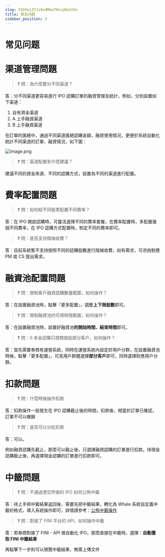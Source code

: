```yaml
---
slug: FQXSwjZYJi9xdMkw7HncpRo2nhu
title: 常见问题
sidebar_position: 3
---
```



# 常见问题


# 渠道管理問題


> ❓ 問：為什麼要分不同渠道？


答：分不同渠道更容易進行 IPO 認購訂單的融資管理及統計，例如，分別設置如下渠道：

1. 自有資金渠道
2. A 上手融資渠道
3. B 上手融資渠道

在訂單的匯總中，通過不同渠道匯總認購金額，融資使用情況，更便於系統自動化統計不同渠道的訂單、融資情況，如下圖：


![image.png](/assets/e5de242c89c29e81009bb5a1b626db3b.png)


> ❓ 問：渠道配置有什麼建議？


建議不同的資金來源、不同的認購方式，設置為不同的渠道進行配置。


# 費率配置問題


> ❓ 問：如何給不同股票配置不同費率？


答：在 IPO 開啟認購時，可靈活選擇不同的費率套餐，在費率配置時，多配置幾個不同費率，在 IPO 認購方式配置時，制定不同的費率即可。


> ❓ 問：是否支持階梯收費？


答：目前系統暫不支持按照不同的認購股數進行階梯收費，如有需求，可咨詢對應 PM 或 CS 提出需求。


# 融資池配置問題


> ❓ 問：限制客戶融資認購數量範圍，如何操作？


答：在設置融資池時，點擊『更多配置』，調整**上下限股數**即可。


> ❓ 問：限制融資池的可用時間範圍，如何操作？


答：在設置融資池時，設置好融資池**的開始時間、結束時間**即可。


> ❓ 問：0 本金認購只想開放給部分客戶，如何操作？


答：首先需要券商有運營系統，同時在運營系統內設定好用戶分群，在設置融資池時候，點擊『更多配置』，可見用戶群體選擇**部分客戶**即可，同時選擇對應用戶分群。


# 扣款問題


> ❓ 問：什麼時候操作扣款


答：扣款操作一般發生在 IPO 認購截止後的時間，扣款後，相當於訂單已確認，訂單不可以撤銷


> ❓ 問：是否可以分批扣款


答：可以。


例如融資認購先截止，那麼可以截止後，只選擇融資認購的訂單進行扣款。待現金認購截止後，再選擇現金認購的訂單進行扣款即可。


# 中籤問題


> ❓ 問：不通過港交所做的 IPO 如何公佈中籤


答：待上手把中籤結果返回後，需要先把中籤結果，轉化為 Whale 系統自定義中籤的格式，導入系統操作即可，詳情請參考：[公佈中籤操作](./CfQ1wR31ViDOdJkaiB0cs1ipnJf)


> ❓ 問：對接了 FINI 平台的 API，如何操作中籤


答：若券商對接了 FINI - API 做自動化 IPO，那麼直接在中籤時，選擇：**自動獲取 FINI 中籤結果**


再點擊下一步則可以預覽中籤結果，無需上傳文件

